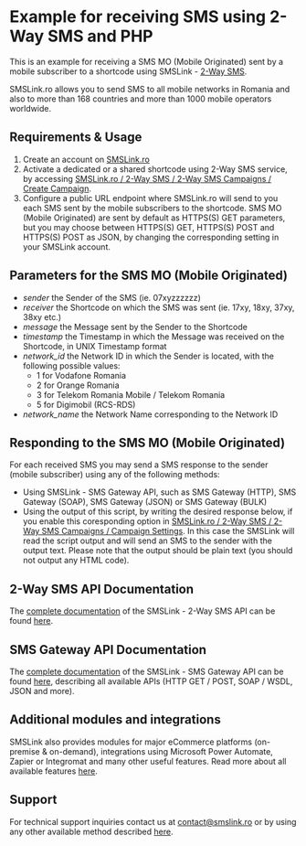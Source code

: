 # Example for receiving SMS using 2-Way SMS and PHP

This is an example for receiving a SMS MO (Mobile Originated) sent by a mobile subscriber to a shortcode using SMSLink - [2-Way SMS](https://www.smslink.ro/2-way-sms.html). 

SMSLink.ro allows you to send SMS to all mobile networks in Romania and also to more than 168 countries and more than 1000 mobile operators worldwide. 

## Requirements & Usage

1. Create an account on [SMSLink.ro](https://www.smslink.ro/inregistrare/)
2. Activate a dedicated or a shared shortcode using 2-Way SMS service, by accessing [SMSLink.ro / 2-Way SMS / 2-Way SMS Campaigns / Create Campaign](https://www.smslink.ro/sms/two-way/campaigns-list.php). 
3. Configure a public URL endpoint where SMSLink.ro will send to you each SMS sent by the mobile subscribers to the shortcode. SMS MO (Mobile Originated) are sent by default as HTTPS(S) GET parameters, but you may choose between HTTPS(S) GET, HTTPS(S) POST and HTTPS(S) POST as JSON, by changing the corresponding setting in your SMSLink account.

## Parameters for the SMS MO (Mobile Originated)

- *sender* the Sender of the SMS (ie. 07xyzzzzzz)
- *receiver* the Shortcode on which the SMS was sent (ie. 17xy, 18xy, 37xy, 38xy etc.)
- *message* the Message sent by the Sender to the Shortcode
- *timestamp* the Timestamp in which the Message was received on the Shortcode, in UNIX Timestamp format
- *network_id* the Network ID in which the Sender is located, with the following possible values:
  - 1 for Vodafone Romania
  - 2 for Orange Romania
  - 3 for Telekom Romania Mobile / Telekom Romania
  - 5 for Digimobil (RCS-RDS)
- *network_name* the Network Name corresponding to the Network ID

## Responding to the SMS MO (Mobile Originated) 

For each received SMS you may send a SMS response to the sender (mobile subscriber) using any of the following methods:

- Using SMSLink - SMS Gateway API, such as SMS Gateway (HTTP), SMS Gateway (SOAP), SMS Gateway (JSON) or SMS Gateway (BULK)
- Using the output of this script, by writing the desired response below, if you enable this coresponding option in [SMSLink.ro / 2-Way SMS / 2-Way SMS Campaigns / Campaign Settings](https://www.smslink.ro/sms/two-way/campaigns-list.php). In this case the SMSLink will read the script output and will send an SMS to the sender with the output text. Please note that the output should be plain text (you should not output any HTML code).

## 2-Way SMS API Documentation

The [complete documentation](https://www.smslink.ro/2-way-sms-documentatie-api.html) of the SMSLink - 2-Way SMS API can be found [here](https://www.smslink.ro/2-way-sms-documentatie-api.html).

## SMS Gateway API Documentation

The [complete documentation](https://www.smslink.ro/sms-gateway-documentatie-sms-gateway.html) of the SMSLink - SMS Gateway API can be found [here](https://www.smslink.ro/sms-gateway-documentatie-sms-gateway.html), describing all available APIs (HTTP GET / POST, SOAP / WSDL, JSON and more).

## Additional modules and integrations

SMSLink also provides modules for major eCommerce platforms (on-premise & on-demand), integrations using Microsoft Power Automate, Zapier or Integromat and many other useful features. Read more about all available features [here](https://www.smslink.ro/sms-gateway.html). 

## Support

For technical support inquiries contact us at contact@smslink.ro or by using any other available method described [here](https://www.smslink.ro/contact.php).
